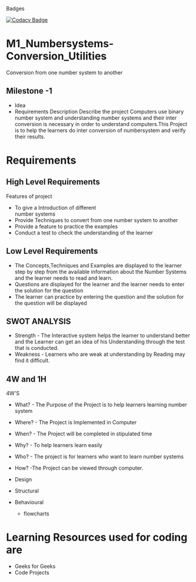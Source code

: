 Badges

[![Codacy Badge](https://app.codacy.com/project/badge/Grade/19f2e53747d747a3b1edbb358ceefa26)](https://www.codacy.com/gh/VaishnaviPadiyappanavar/M1_Numbersystems-Conversion_Utilities/dashboard?utm_source=github.com&amp;utm_medium=referral&amp;utm_content=VaishnaviPadiyappanavar/M1_Numbersystems-Conversion_Utilities&amp;utm_campaign=Badge_Grade)
# M1_Numbersystems-Conversion_Utilities
Conversion from one number system to another 

## Milestone -1
* Idea
* Requirements
 Description
  Describe the project
  Computers use binary number system and understanding number systems and their inter conversion is necessary in order to understand computers.This Project is to help the learners do inter conversion of numbersystem and verify their results.
# Requirements

## High Level Requirements
 Features of project
 * To give a Introduction of different  
   number systems
 * Provide Techniques to convert from one 
 number system to another 
 * Provide a feature to practice the examples 
 * Conduct a test to check the understanding of the learner 
 

## Low Level Requirements
 * The Concepts,Techniques and Examples are displayed to the learner step by step from the available information about the Number Systems and the learner needs to read and learn.
 * Questions are displayed for the learner and the learner needs to enter the solution for the question
 * The learner can practice by entering the question and the solution for the question will be displayed
 
 
## SWOT ANALYSIS
* Strength - The Interactive system helps the learner to understand better and the Learner can get an idea of his Understanding through the test that is conducted.
* Weakness - Learners who are weak at understanding by Reading may find it difficult. 


## 4W and 1H
4W'S 
* What? - The Purpose of the Project is to help learners learning number system 
* Where? - The Project is Implemented in Computer
* When? - The Project will be completed in stipulated time
* Why? - To help learners learn easily
* Who? - The project is for learners who want to learn number systems
* How? -The Project can be viewed through computer.


* Design
* Structural
* Behavioural
  * flowcharts

# Learning Resources used for coding are
* Geeks for Geeks
* Code Projects
